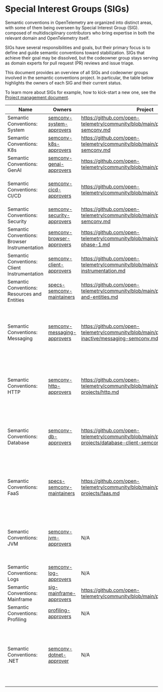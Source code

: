 # Special Interest Groups (SIGs)

Semantic conventions in OpenTelemetry are organized into distinct areas,
with some of them being overseen by Special Interest Group (SIG).
composed of multidisciplinary contributors who bring expertise in both the
relevant domain and OpenTelemetry itself.

SIGs have several responsibilities and goals, but their primary focus is to
define and guide semantic conventions toward stabilization. SIGs that achieve their goal
may be dissolved, but the codeowner group stays serving as domain experts
for pull request (PR) reviews and issue triage.

This document provides an overview of all SIGs and codeowner groups involved in the
semantic conventions project. In particular, the table below highlights
the owners of each SIG and their current status.

To learn more about SIGs for example, how to kick-start a new one, see the
[Project management document](https://github.com/open-telemetry/community/blob/main/project-management.md).

<!-- NOTE: THIS TABLE IS AUTOGENERATED. DO NOT EDIT BY HAND. -->
<!-- see internal/tools/scripts/update-sig-table.py -->
<!-- prettier-ignore-start -->
<!-- markdownlint-capture -->
<!-- markdownlint-disable -->
<!-- sigs -->
| Name | Owners | Project | Board | Areas | Status | Notes |
|------|--------|---------|-------|-------|--------|-------|
| Semantic Conventions: System | [semconv-system-approvers](https://github.com/orgs/open-telemetry/teams/semconv-system-approvers) | https://github.com/open-telemetry/community/blob/main/projects/system-semconv.md | https://github.com/orgs/open-telemetry/projects/55 | `area:system`, `area:host`, `area:process` | `accepting_contributions`, `active` | The SIG is looking for contributions! |
| Semantic Conventions: K8s | [semconv-k8s-approvers](https://github.com/orgs/open-telemetry/teams/semconv-k8s-approvers) | https://github.com/open-telemetry/community/blob/main/projects/k8s-semconv.md | https://github.com/orgs/open-telemetry/projects/114 | `area:k8s` | `accepting_contributions`, `active` | The SIG is looking for contributions! |
| Semantic Conventions: GenAI | [semconv-genai-approvers](https://github.com/orgs/open-telemetry/teams/semconv-genai-approvers) | https://github.com/open-telemetry/community/blob/main/projects/gen-ai.md | https://github.com/orgs/open-telemetry/projects/82 | `area:gen-ai`, `area:openai` | `accepting_contributions`, `active` | The SIG is looking for contributions! |
| Semantic Conventions: CI/CD | [semconv-cicd-approvers](https://github.com/orgs/open-telemetry/teams/semconv-cicd-approvers) | https://github.com/open-telemetry/community/blob/main/projects/ci-cd.md | https://github.com/orgs/open-telemetry/projects/79 | `area:cicd`, `area:artifact`, `area:deployment`, `area:test`, `area:vcs` | `accepting_contributions`, `active` | The SIG is looking for contributions! |
| Semantic Conventions: Security | [semconv-security-approvers](https://github.com/orgs/open-telemetry/teams/semconv-security-approvers) | https://github.com/open-telemetry/community/blob/main/projects/security-semconv.md | https://github.com/orgs/open-telemetry/projects/104 | `area:security`, `area:log`, `area:user` | `accepting_contributions`, `active` | The SIG is looking for contributions! |
| Semantic Conventions: Browser Instrumentation | [semconv-browser-approvers](https://github.com/orgs/open-telemetry/teams/semconv-browser-approvers) | https://github.com/open-telemetry/community/blob/main/projects/browser-phase-1.md | https://github.com/orgs/open-telemetry/projects/146 | `area:browser`, `area:enduser`, `area:user`, `area:user-agent` | `accepting_contributions`, `active` | The SIG is looking for contributions! |
| Semantic Conventions: Client Instrumentation | [semconv-client-approvers](https://github.com/orgs/open-telemetry/teams/semconv-client-approvers) | https://github.com/open-telemetry/community/blob/main/projects/client-instrumentation.md | https://github.com/orgs/open-telemetry/projects/19 | `area:client`, `area:event` | `accepting_contributions`, `active` | The SIG is looking for contributions! |
| Semantic Conventions: Resources and Entities | [specs-semconv-maintainers](https://github.com/orgs/open-telemetry/teams/specs-semconv-maintainers) | https://github.com/open-telemetry/community/blob/main/projects/resources-and-entities.md | https://github.com/orgs/open-telemetry/projects/85 | `area:entities` | `accepting_contributions`, `active` | The SIG is looking for contributions! |
| Semantic Conventions: Messaging | [semconv-messaging-approvers](https://github.com/orgs/open-telemetry/teams/semconv-messaging-approvers) | https://github.com/open-telemetry/community/blob/main/projects/currently-inactive/messaging-semconv.md | https://github.com/orgs/open-telemetry/projects/20 | `area:messaging` | `inactive`, `needs_staffing` | The SIG is inactive. If you have interest in working towards messaging stabilization, consider proposing a [project update](https://github.com/open-telemetry/community/blob/main/projects/currently-inactive/messaging-semconv.md) |
| Semantic Conventions: HTTP | [semconv-http-approvers](https://github.com/orgs/open-telemetry/teams/semconv-http-approvers) | https://github.com/open-telemetry/community/blob/main/projects/completed-projects/http.md | https://github.com/orgs/open-telemetry/projects/41 | `area:http` | `inactive` | The SIG is inactive. Bugs and bugfixes are welcome. For substantial changes, follow the [new project process](https://github.com/open-telemetry/community/blob/main/project-management.md) |
| Semantic Conventions: Database | [semconv-db-approvers](https://github.com/orgs/open-telemetry/teams/semconv-db-approvers) | https://github.com/open-telemetry/community/blob/main/projects/completed-projects/database-client-semconv.md | https://github.com/orgs/open-telemetry/projects/73 | `area:db` | `inactive` | The SIG is inactive. Bugs and bugfixes are welcome. For substantial changes, follow the [new project process](https://github.com/open-telemetry/community/blob/main/project-management.md) |
| Semantic Conventions: FaaS | [specs-semconv-maintainers](https://github.com/orgs/open-telemetry/teams/specs-semconv-maintainers) | https://github.com/open-telemetry/community/blob/main/projects/completed-projects/faas.md | https://github.com/orgs/open-telemetry/projects/45 | `area:faas` | `inactive` | The SIG is inactive. Bugs and bugfixes are welcome. For substantial changes, follow the [new project process](https://github.com/open-telemetry/community/blob/main/project-management.md) |
| Semantic Conventions: JVM | [semconv-jvm-approvers](https://github.com/orgs/open-telemetry/teams/semconv-jvm-approvers) | N/A | https://github.com/orgs/open-telemetry/projects/49 | `area:jvm` | `inactive` | The SIG is inactive. Bugs and bugfixes are welcome. For substantial changes, follow the [new project process](https://github.com/open-telemetry/community/blob/main/project-management.md) |
| Semantic Conventions: Logs | [semconv-log-approvers](https://github.com/orgs/open-telemetry/teams/semconv-log-approvers) | N/A | N/A | `area:log` | `accepting_contributions`, `active` | The SIG is looking for contributions! |
| Semantic Conventions: Mainframe | [sig-mainframe-approvers](https://github.com/orgs/open-telemetry/teams/sig-mainframe-approvers) | https://github.com/open-telemetry/community/blob/main/projects/mainframe.md | N/A | `area:mainframe` | `accepting_contributions`, `active` | The SIG is looking for contributions! |
| Semantic Conventions: Profiling | [profiling-approvers](https://github.com/orgs/open-telemetry/teams/profiling-approvers) | N/A | N/A | `area:profile` | `accepting_contributions`, `active` | The SIG is looking for contributions! |
| Semantic Conventions: .NET | [semconv-dotnet-approver](https://github.com/orgs/open-telemetry/teams/semconv-dotnet-approver) | N/A | N/A | `area:dotnet`, `area:aspnetcore` | `accepting_contributions`, `active` | SIG is driven by members of the .NET runtime team. Contributions are welcomed but must be aligned with the .NET runtime features/roadmap |
<!-- endsigs -->
<!-- markdownlint-restore -->
<!-- prettier-ignore-end -->
<!-- END AUTOGENERATED TEXT -->
<!-- endsemconv -->
